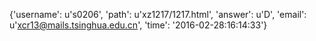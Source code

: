 {'username': u's0206', 'path': u'xz1217/1217.html', 'answer': u'D', 'email': u'xcr13@mails.tsinghua.edu.cn', 'time': '2016-02-28:16:14:33'}